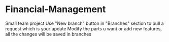 # Financial-Management
Small team project
Use "New branch" button in "Branches" section to pull a request which is your update
Modify the parts u want or add new features, all the changes will be saved in branches

